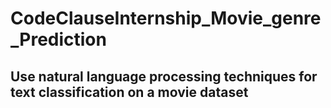 # CodeClauseInternship_Movie_genre_Prediction

## Use natural language processing techniques for text classification on a movie dataset
